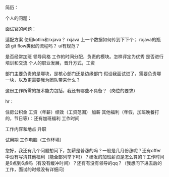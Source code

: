 简历：


个人的问题：



面试官的问题：

适配方案
使用kotlin和rxjava？
rxjava 上一个数据如何传到下下个； rxjava的瓶颈
git flow类似的流程吗？
ui有规范？



是否经常加班
领导风格
工作的时间分配，负责的模块。怎样评定为优秀
是否进行培训和交流
个人的职业发展，晋升方式，工资



部门主要负责的是哪块，是核心部门还是边缘部门
假设我面试进了，需要负责哪一块，以及更需要我为团队带来什么？

这份工作所需的技术能力包括，我还有哪些不具备？（岗位的要求）



hr：


住房公积金  工资（年薪）绩效（工资范围） 
加薪   其他福利（年假，加班晚餐打的，节日等）：还有加班福利  工作时间

工作内容和地点    升职

试用期 工作电脑（工作环境）

您好，我还有几个问题想问下，加薪是普涨的吗？一般是几月份涨呢？还有offer中没有写清其他福利（能全部列举下吗）？研发的加班薪资是怎么算的？工作时间是9点到6点吗（有没有缓冲时间）？还有有没有领导的qq？（我想问下进去后的工作，面试的时候没有详细问）